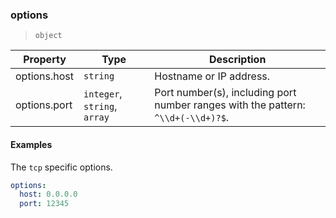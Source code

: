 ### options

> `object`

| Property | Type | Description |
| -- | -- | -- |
| options.host |  `string` |  Hostname or IP address. | 
| options.port |  `integer`, `string`, `array` |  Port number(s), including port number ranges with the pattern: `^\\d+(-\\d+)?$`. | 

#### Examples

The `tcp` specific options.

```yaml
options:
  host: 0.0.0.0
  port: 12345
```